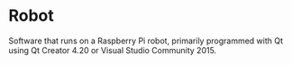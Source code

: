 # Robot
Software that runs on a Raspberry Pi robot, primarily programmed with Qt using Qt Creator 4.20 or Visual Studio Community 2015.
